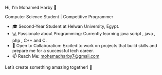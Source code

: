 Hi, I'm Mohamed Harby 👋

Computer Science Student | Competitive Programmer

- 🎓 Second-Year Student at Helwan University, Egypt.
- 💻 Passionate about Programming: Currently learning java script , java , php , C++ and C.
- 🌟 Open to Collaboration: Excited to work on projects that build skills and prepare me for a successful tech career.
- 📫 Reach Me: mohemadharby7@gmail.com
  
Let’s create something amazing together! 🚀
